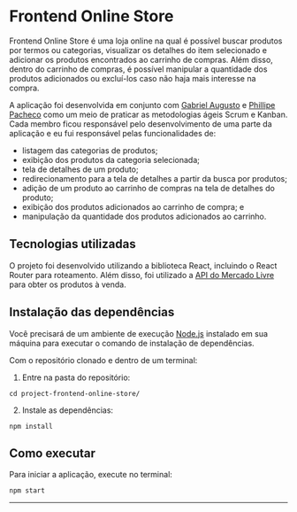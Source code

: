 # Frontend Online Store

Frontend Online Store é uma loja online na qual é possível buscar produtos por termos ou categorias, visualizar os detalhes do item selecionado e adicionar os produtos encontrados ao carrinho de compras. Além disso, dentro do carrinho de compras, é possível manipular a quantidade dos produtos adicionados ou excluí-los caso não haja mais interesse na compra.

A aplicação foi desenvolvida em conjunto com [Gabriel Augusto](https://github.com/gabriel-am12) e [Phillipe Pacheco](https://github.com/Phillipe153) como um meio de praticar as metodologias ágeis Scrum e Kanban. Cada membro ficou responsável pelo desenvolvimento de uma parte da aplicação e eu fui responsável pelas funcionalidades de:

- listagem das categorias de produtos;
- exibição dos produtos da categoria selecionada;
- tela de detalhes de um produto;
- redirecionamento para a tela de detalhes a partir da busca por produtos;
- adição de um produto ao carrinho de compras na tela de detalhes do produto;
- exibição dos produtos adicionados ao carrinho de compra; e
- manipulação da quantidade dos produtos adicionados ao carrinho.

## Tecnologias utilizadas

O projeto foi desenvolvido utilizando a biblioteca React, incluindo o React Router para roteamento. Além disso, foi utilizado a [API do Mercado Livre](https://developers.mercadolivre.com.br/pt_br/itens-e-buscas) para obter os produtos à venda.

## Instalação das dependências

Você precisará de um ambiente de execução [Node.js](https://nodejs.org) instalado em sua máquina para executar o comando de instalação de dependências.

Com o repositório clonado e dentro de um terminal:

1. Entre na pasta do repositório:

```
cd project-frontend-online-store/
```

2. Instale as dependências:

```
npm install
```

## Como executar

Para iniciar a aplicação, execute no terminal:

```
npm start
```

---

